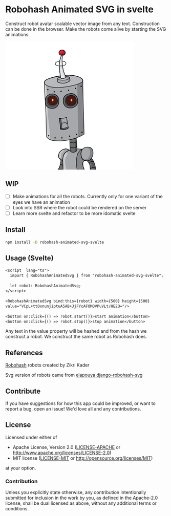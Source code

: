 # Robohash Animated SVG in svelte

Construct robot avatar scalable vector image from any text. Construction can be done in the browser. Make the robots come alive by starting the SVG animations. 

![animated svg image](robot.svg)

## WIP
- [ ] Make animations for all the robots. Currently only for one variant of the eyes we have an animation
- [ ] Look into SSR where the robot could be rendered on the server
- [ ] Learn more svelte and refactor to be more idomatic svelte

## Install
```bash
npm install -D robohash-animated-svg-svelte
```

## Usage (Svelte)
```svelte
<script  lang="ts">
  import { RobohashAnimatedSvg } from "robohash-animated-svg-svelte";

  let robot: RobohashAnimatedSvg;
</script>

<RobohashAnimatedSvg bind:this={robot} width={500} height={500} value="VCpL+ttOxnunjiptuA5AB+JjFYcAFOMOVPuVLt/HE2Q="/>

<button on:click={() => robot.start()}>start animation</button>
<button on:click={() => robot.stop()}>stop animation</button>
```

Any text in the value property will be hashed and from the hash we construct a robot. We construct the same robot as Robohash does.

## References
[Robohash](https://robohash.org/) robots created by Zikri Kader

Svg version of robots came from [elapouya django-robohash-svg](https://github.com/elapouya/django-robohash-svg)

## Contribute
If you have suggestions for how this app could be improved, or want to report a bug, open an issue! We'd love all and any contributions.

## License
Licensed under either of

- Apache License, Version 2.0 ([LICENSE-APACHE](LICENSE-APACHE) or
  http://www.apache.org/licenses/LICENSE-2.0)
- MIT license ([LICENSE-MIT](LICENSE-MIT) or http://opensource.org/licenses/MIT)

at your option.

### Contribution

Unless you explicitly state otherwise, any contribution intentionally submitted for inclusion in the
work by you, as defined in the Apache-2.0 license, shall be dual licensed as above, without any
additional terms or conditions.